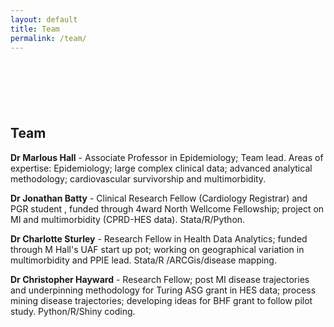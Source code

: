 ```yaml
---
layout: default
title: Team
permalink: /team/
---
```


<div style='margin-top:50px;margin-bottom:50px'>
<br>
</div>

## Team

**Dr Marlous Hall** - Associate Professor in Epidemiology; Team lead. Areas of expertise: Epidemiology; large complex clinical data; advanced analytical methodology; cardiovascular survivorship and multimorbidity.

**Dr Jonathan Batty** - Clinical Research Fellow (Cardiology Registrar) and PGR student , funded through 4ward North Wellcome Fellowship; project on MI and multimorbidity (CPRD-HES data). Stata/R/Python.

**Dr Charlotte Sturley** - Research Fellow in Health Data Analytics; funded through M Hall's UAF start up pot; working on geographical variation in multimorbidity and PPIE lead. Stata/R /ARCGis/disease mapping.

**Dr Christopher Hayward** - Research Fellow; post MI disease trajectories and underpinning methodology for Turing ASG grant in HES data; process mining disease trajectories; developing ideas for BHF grant to follow pilot study. Python/R/Shiny coding.

